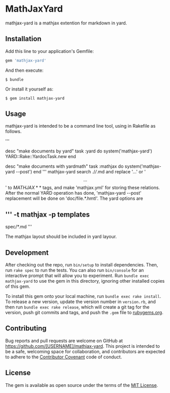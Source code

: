 # MathJaxYard

mathjax-yard is a mathjax extention for markdown in yard.

## Installation

Add this line to your application's Gemfile:

```ruby
gem 'mathjax-yard'
```

And then execute:

    $ bundle

Or install it yourself as:

    $ gem install mathjax-yard

## Usage

mathjax-yard is intended to be a command line tool, using in Rakefile as follows.

'''

desc "make documents by yard"
task :yard do
  system('mathjax-yard')
  YARD::Rake::YardocTask.new
end

desc "make documents with yardmath"
task :mathjax do
  system('mathjax-yard --post')
end
'''
mathjax-yard search ./*/*.md and replace '$...$' or '$$...$$' to $MATHJAX**$ tags, and make 'mathjax.yml' for storing these relations.  After the normal YARD operation has done, 'mathjax-yard --post' replacement will be done on 'doc/file.*.hmtl'.  The yard options are

'''
-t mathjax -p templates
-
spec/*.md
'''

The mathjax layout should be included in yard layour.


## Development

After checking out the repo, run `bin/setup` to install dependencies. Then, run `rake spec` to run the tests. You can also run `bin/console` for an interactive prompt that will allow you to experiment. Run `bundle exec mathjax-yard` to use the gem in this directory, ignoring other installed copies of this gem.

To install this gem onto your local machine, run `bundle exec rake install`. To release a new version, update the version number in `version.rb`, and then run `bundle exec rake release`, which will create a git tag for the version, push git commits and tags, and push the `.gem` file to [rubygems.org](https://rubygems.org).

## Contributing

Bug reports and pull requests are welcome on GitHub at https://github.com/[USERNAME]/mathjax-yard. This project is intended to be a safe, welcoming space for collaboration, and contributors are expected to adhere to the [Contributor Covenant](http://contributor-covenant.org) code of conduct.


## License

The gem is available as open source under the terms of the [MIT License](http://opensource.org/licenses/MIT).

